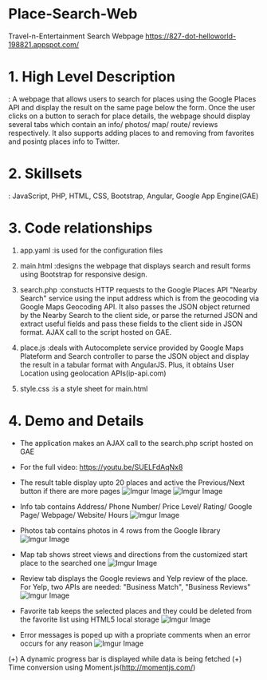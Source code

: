 # Place-Search-Web
Travel-n-Entertainment Search Webpage
https://827-dot-helloworld-198821.appspot.com/

# 1. High Level Description
: A webpage that allows users to search for places using the Google Places API and display the result on the same page below the form. Once the user clicks on a button to serach for place details, the webpage should display several tabs which contain an info/ photos/ map/ route/ reviews respectively. It also supports adding places to and removing from favorites and posintg places info to Twitter. 
   
   
# 2. Skillsets
: JavaScript, PHP, HTML, CSS, Bootstrap, Angular, Google App Engine(GAE)
   
   
# 3. Code relationships
1) app.yaml
:is used for the configuration files

2) main.html
:designs the webpage that displays search and result forms using Bootstrap for responsive design.

3) search.php
:constucts HTTP requests to the Google Places API "Nearby Search" service using the input address which is from                the geocoding via Google Maps Geocoding API. It also passes the JSON object returned by the Nearby Search to                  the client side, or parse the returned JSON and extract useful fields and pass these fields to the client side                in JSON format. AJAX call to the script hosted on GAE. 

4) place.js
:deals with Autocomplete service provided by Google Maps Plateform and Search controller to parse the JSON                      object and display the result in a tabular format with AngularJS. Plus, it obtains User Location using                        geolocation APIs(ip-api.com)

5) style.css
:is a style sheet for main.html


# 4. Demo and Details
- The application makes an AJAX call to the search.php script hosted on GAE
- For the full video: https://youtu.be/SUELFdAqNx8

- The result table display upto 20 places and active the Previous/Next button if there are more pages
![Imgur Image](https://imgur.com/Eobq9o0.gif)
![Imgur Image](https://imgur.com/a/ySfpBSA.gif)

- Info tab contains Address/ Phone Number/ Price Level/ Rating/ Google Page/ Webpage/ Website/ Hours
![Imgur Image](https://imgur.com/a/RZmJ0VG.gif)

- Photos tab contains photos in 4 rows from the Google library
![Imgur Image](..)

- Map tab shows street views and directions from the customized start place to the searched one
![Imgur Image](..)

- Review tab displays the Google reviews and Yelp review of the place. For Yelp, two APIs are needed: "Business Match", "Business Reviews" 
![Imgur Image](..)

- Favorite tab keeps the selected places and they could be deleted from the favorite list using HTML5 local storage 
![Imgur Image](..)

- Error messages is poped up with a propriate comments when an error occurs for any reason
![Imgur Image](..)

(+) A dynamic progress bar is displayed while data is being fetched
(+) Time conversion using Moment.js(http://momentjs.com/)


